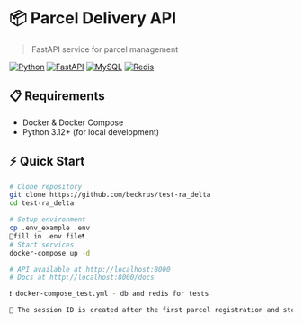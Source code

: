 # 📦 Parcel Delivery API

> FastAPI service for parcel management

[![Python](https://img.shields.io/badge/Python-3.12-blue.svg)](https://python.org)
[![FastAPI](https://img.shields.io/badge/FastAPI-0.104-green.svg)](https://fastapi.tiangolo.com)
[![MySQL](https://img.shields.io/badge/MySQL-8.0-orange.svg)](https://mysql.com)
[![Redis](https://img.shields.io/badge/Redis-7.4-red.svg)](https://redis.io)

## 📋 Requirements

- Docker & Docker Compose
- Python 3.12+ (for local development)

## ⚡ Quick Start

```bash
# Clone repository
git clone https://github.com/beckrus/test-ra_delta
cd test-ra_delta

# Setup environment
cp .env_example .env
🔴fill in .env file❗
# Start services
docker-compose up -d

# API available at http://localhost:8000
# Docs at http://localhost:8000/docs

❗ docker-compose_test.yml - db and redis for tests

🍪 The session ID is created after the first parcel registration and stored in a cookie